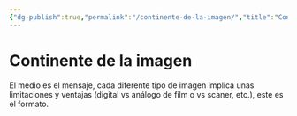 ```yaml
---
{"dg-publish":true,"permalink":"/continente-de-la-imagen/","title":"Continente de la imagen","tags":["Idea,"],"noteIcon":"","created":"2023-04-24T16:35:07.998-05:00","updated":"2023-08-07T13:47:35.386-05:00"}
---
```



# Continente de la imagen
El medio es el mensaje, cada diferente tipo de imagen implica unas limitaciones y ventajas (digital vs análogo de film o vs scaner, etc.), este es el formato.